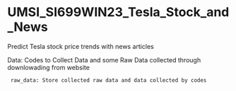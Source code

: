 # UMSI_SI699WIN23_Tesla_Stock_and_News
Predict Tesla stock price trends with news articles

Data: Codes to Collect Data and some Raw Data collected through downlowading from website
      
     raw_data: Store collected raw data and data collected by codes
